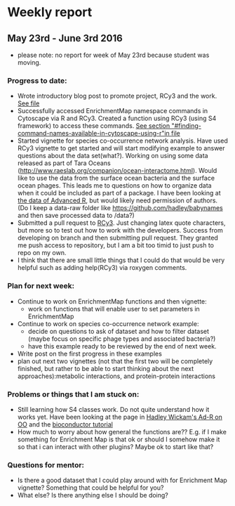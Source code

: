 # Weekly report

## May 23rd - June 3rd 2016

- please note: no report for week of May 23rd because student was moving. 

### Progress to date:

- Wrote introductory blog post to promote project, RCy3 and the work. [See file](../blog_post_drafts/introductory_blog_post_2016-06-01.md)
- Successfully accessed EnrichmentMap namespace commands in Cytoscape via R and RCy3. Created a function using RCy3 (using S4 framework) to access these commands. [See section "#finding-command-names-available-in-cytoscape-using-r"in file](playing_around_with_Rcy3.md)
- Started vignette for species co-occurrence network analysis. Have used RCy3 vignette to get started and will start modifying example to answer questions about the data set(what?). Working on using some data released as part of Tara Oceans (http://www.raeslab.org/companion/ocean-interactome.html). Would like to use the data from the surface ocean bacteria and the surface ocean phages. This leads me to questions on how to organize data when it could be included as part of a package. I have been looking at [the data of Advanced R](http://r-pkgs.had.co.nz/data.html), but would likely need permission of authors. (Do I keep a data-raw folder like https://github.com/hadley/babynames and then save processed data to /data?) 
- Submitted a pull request to [RCy3](https://github.com/tmuetze/Bioconductor_RCy3_the_new_RCytoscape/pull/23). Just changing latex quote characters, but more so to test out how to work with the developers. Success from developing on branch and then submitting pull request. They granted me push access to repository, but I am a bit too timid to just push to repo on my own.
 - I think that there are small little things that I could do that would be very helpful such as adding help(RCy3) via roxygen comments. 

### Plan for next week: 

- Continue to work on EnrichmentMap functions and then vignette:
    - work on functions that will enable user to set parameters in EnrichmentMap
- Continue to work on species co-occurrence network example:
    - decide on questions to ask of dataset and how to filter dataset (maybe focus on specific phage types and associated bacteria?)
    - have this example ready to be reviewed by the end of next week.
- Write post on the first progress in these examples
- plan out next two vignettes (not that the first two will be completely finished, but rather to  be able to start thinking about the next approaches):metabolic interactions, and protein-protein interactions

### Problems or things that I am stuck on:

- Still learning how S4 classes work. Do not quite understand how it works yet. Have been looking at the page in [Hadley Wickam's Ad-R on OO](http://adv-r.had.co.nz/OO-essentials.html) and the [bioconductor tutorial](http://www.bioconductor.org/help/course-materials/2010/AdvancedR/S4InBioconductor.pdf)
- How much to worry about how general the functions are?? E.g. if I make something for Enrichment Map is that ok or should I somehow make it so that i can interact with other plugins? Maybe ok to start like that?

### Questions for mentor:

- Is there a good dataset that I could play around with for Enrichment Map vignette? Something that could be helpful for you? 
- What else? Is there anything else I should be doing? 